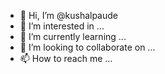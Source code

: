 - 👋 Hi, I’m @kushalpaude
- 👀 I’m interested in ...
- 🌱 I’m currently learning ...
- 💞️ I’m looking to collaborate on ...
- 📫 How to reach me ...

<!---
kushalpaude/kushalpaude is a ✨ special ✨ repository because its `README.md` (this file) appears on your GitHub profile.
You can click the Preview link to take a look at your changes.
--->
